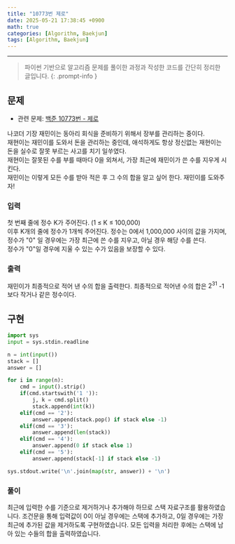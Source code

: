 ```yaml
--- 
title: "10773번 제로"
date: 2025-05-21 17:38:45 +0900
math: true
categories: [Algorithm, Baekjun]
tags: [Algorithm, Baekjun]
---
```

---------- 	
> 파이썬 기반으로 알고리즘 문제를 풀이한 과정과 작성한 코드를 간단히 정리한 글입니다.
{: .prompt-info } 

## **문제**
- 관련 문제: [백준 10773번 - 제로](https://www.acmicpc.net/problem/10773)

나코더 기장 재민이는 동아리 회식을 준비하기 위해서 장부를 관리하는 중이다.
<br>
재현이는 재민이를 도와서 돈을 관리하는 중인데, 애석하게도 항상 정신없는 재현이는 돈을 실수로 잘못 부르는 사고를 치기 일쑤였다.
<br>
재현이는 잘못된 수를 부를 때마다 0을 외쳐서, 가장 최근에 재민이가 쓴 수를 지우게 시킨다.
<br>
재민이는 이렇게 모든 수를 받아 적은 후 그 수의 합을 알고 싶어 한다. 재민이를 도와주자!



### **입력**

첫 번째 줄에 정수 K가 주어진다. (1 ≤ K ≤ 100,000)
<br>
이후 K개의 줄에 정수가 1개씩 주어진다. 정수는 0에서 1,000,000 사이의 값을 가지며, 정수가 "0" 일 경우에는 가장 최근에 쓴 수를 지우고, 아닐 경우 해당 수를 쓴다.
<br>
정수가 "0"일 경우에 지울 수 있는 수가 있음을 보장할 수 있다.


### **출력**
재민이가 최종적으로 적어 낸 수의 합을 출력한다. 최종적으로 적어낸 수의 합은 $2^{31}$
-1 보다 작거나 같은 정수이다.


## **구현**
```python
import sys
input = sys.stdin.readline

n = int(input())
stack = []
answer = []

for i in range(n):
    cmd = input().strip()
    if(cmd.startswith('1 ')):
        j, k = cmd.split()
        stack.append(int(k))
    elif(cmd == '2'):
        answer.append(stack.pop() if stack else -1)
    elif(cmd == '3'):
        answer.append(len(stack))
    elif(cmd == '4'):
        answer.append(0 if stack else 1)
    elif(cmd == '5'):
        answer.append(stack[-1] if stack else -1)

sys.stdout.write('\n'.join(map(str, answer)) + '\n')
```
### **풀이**

최근에 입력한 수를 기준으로 제거하거나 추가해야 하므로 스택 자료구조를 활용하였습니다. 조건문을 통해 입력값이 0이 아닐 경우에는 스택에 추가하고, 0일 경우에는 가장 최근에 추가된 값을 제거하도록 구현하였습니다. 모든 입력을 처리한 후에는 스택에 남아 있는 수들의 합을 출력하였습니다. 